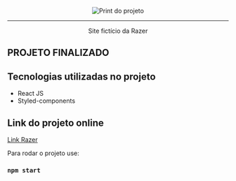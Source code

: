 <p align="center"> <img src="https://i.imgur.com/p3MghsL.png" alt="Print do projeto"> </p>

<hr>

<p align="center">Site fictício da Razer</p>


## PROJETO FINALIZADO


## Tecnologias utilizadas no projeto
* React JS
* Styled-components

## Link do projeto online
[Link Razer](https://razer-goulart.netlify.app)



Para rodar o projeto use:
### `npm start`
